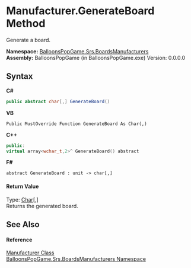 # Manufacturer.GenerateBoard Method 
 

Generate a board.

**Namespace:**&nbsp;<a href="N_BalloonsPopGame_Srs_BoardsManufacturers">BalloonsPopGame.Srs.BoardsManufacturers</a><br />**Assembly:**&nbsp;BalloonsPopGame (in BalloonsPopGame.exe) Version: 0.0.0.0

## Syntax

**C#**<br />
``` C#
public abstract char[,] GenerateBoard()
```

**VB**<br />
``` VB
Public MustOverride Function GenerateBoard As Char(,)
```

**C++**<br />
``` C++
public:
virtual array<wchar_t,2>^ GenerateBoard() abstract
```

**F#**<br />
``` F#
abstract GenerateBoard : unit -> char[,] 

```


#### Return Value
Type: <a href="http://msdn2.microsoft.com/en-us/library/k493b04s" target="_blank">Char</a>[,]<br />Returns the generated board.

## See Also


#### Reference
<a href="T_BalloonsPopGame_Srs_BoardsManufacturers_Manufacturer">Manufacturer Class</a><br /><a href="N_BalloonsPopGame_Srs_BoardsManufacturers">BalloonsPopGame.Srs.BoardsManufacturers Namespace</a><br />